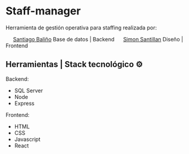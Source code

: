 # Staff-manager

Herramienta de gestión operativa para staffing realizada por:

&nbsp;&nbsp;&nbsp;&nbsp;&nbsp;[Santiago Baliño](https://github.com/Luvwen) Base de datos | Backend
&nbsp;&nbsp;&nbsp;&nbsp;&nbsp;[Simon Santillan](https://github.com/SimonSantillan) Diseño | Frontend

## Herramientas | Stack tecnológico ⚙️

Backend:

- SQL Server
- Node
- Express

Frontend:

- HTML
- CSS
- Javascript
- React
